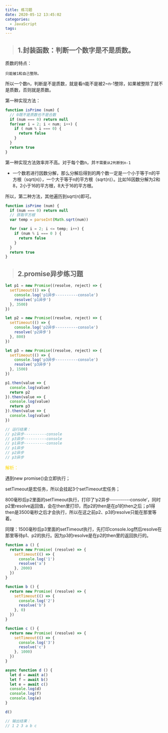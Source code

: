 ```yaml
---
title: 练习题
date: 2020-05-12 13:45:02
categories:
  - JavaScript
tags: 
---
```


> ## 1.封装函数：判断一个数字是不是质数。

质数的特点：

<code>只能被1和自己整除。</code>

所以一个数n，判断是不是质数，就是看n能不是被2~n-1整除，如果被整除了就不是质数，否则就是质数。

<!-- more -->

第一种实现方法：
```js
function isPrime (num) {
  // 0既不是质数也不是合数
  if (num === 0) return null
  for(var i = 2; i < num; i++) {
    if ( num % i === 0) {
      return false
    }
  }
  return true
}
```

第一种实现方法效率并不高。对于每个数n，并<code>不需要从2判断到n-1</code>

+ 一个数若进行因数分解，那么分解后得到的两个数一定是一个小于等于n的平方根（sqrt(n)），一个大于等于n的平方根（sqrt(n)）。比如16因数分解为2和8，2小于16的平方根，8大于16的平方根。

所以，第二种方法，其他遍历到sqrt(n)即可。
```js
function isPrime (num) {
  if (num === 0) return null
  // 获取平方根
  var temp = parseInt(Math.sqrt(num))

  for (var i = 2; i <= temp; i++) {
    if (num % i === 0 ) {
      return false
    }
  }
  return true
}
```

<!-- more -->

> ## 2.promise异步练习题
```js
let p1 = new Promise((resolve, reject) => {
  setTimeout(() => {
    console.log('p1异步----------console')
    resolve('p1异步')
  }, 3500)
})

let p2 = new Promise((resolve, reject) => {
  setTimeout(() => {
    console.log('p2异步----------console')
    resolve('p2异步')
  }, 800)
})

let p3 = new Promise((resolve, reject) => {
  setTimeout(() => {
    console.log('p3异步----------console')
    resolve('p3异步')
  }, 1500)
})

p1.then(value => {
  console.log(value)
  return p2
}).then(value => {
  console.log(value)
  return p3
}).then(value => {
  console.log(value)
})

// 运行结果：
// p2异步----------console
// p3异步----------console
// p1异步----------console
// p1异步
// p2异步
// p3异步
```
<font color="gold">解析：</font>

遇到new promise()会立即执行；

setTimeout是宏任务，所以会挂起3个setTimeout宏任务；

800毫秒后p2里面的setTimeout执行，打印了‘p2异步----------console’，同时p2里resolve返回值，会在then里打印，而p2的then是在p1的then之后；p1得then是3500毫秒之后才会执行，所以在这之前p2、p3的resolve只能在那里等着。

同理：1500毫秒后p3里面的setTimeout执行，先打印console.log然后resolve在那里等待p1、p2的执行。因为p3的resolve是在p2的then里的返回执行的。

```js
function a () {
  return new Promise( (resolve) => {
    setTimeout(() => {
      console.log('1')
      resolve('a')
    }, 2000)
  })
}

function b () {
  return new Promise( (resolve) => {
    setTimeout(() => {
      console.log('2')
      resolve('b')
    }, 0)
  })
}

function c () {
  return new Promise( (resolve) => {
    setTimeout(() => {
      console.log('3')
      resolve('c')
    }, 1000)
  })
}

async function d () {
  let d = await a()
  let f = await b()
  let e = await c()
  console.log(d)
  console.log(f)
  console.log(e)
}

d()

// 输出结果：
// 1 2 3 a b c
```

